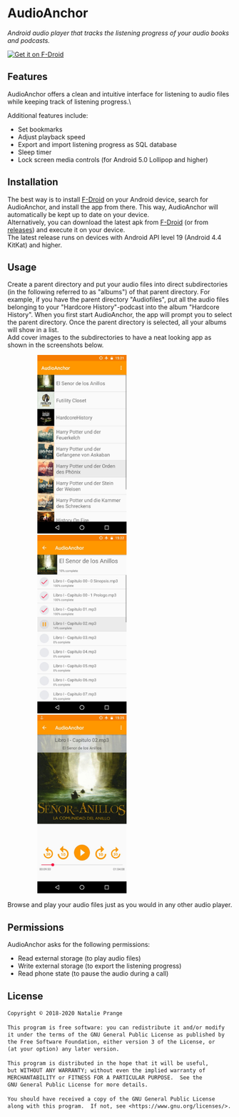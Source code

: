 # AudioAnchor
*Android audio player that tracks the listening progress of your audio books and podcasts.*

<a href="https://f-droid.org/packages/com.prangesoftwaresolutions.audioanchor/">
    <img src="https://fdroid.gitlab.io/artwork/badge/get-it-on.png"
    alt="Get it on F-Droid" height="80">
</a>

## Features
AudioAnchor offers a clean and intuitive interface for listening to audio files while keeping track of listening progress.\

Additional features include:
- Set bookmarks
- Adjust playback speed
- Export and import listening progress as SQL database
- Sleep timer
- Lock screen media controls (for Android 5.0 Lollipop and higher)

## Installation
The best way is to install [F-Droid](https://f-droid.org/) on your Android device, search for AudioAnchor, and install the app from there. This way, AudioAnchor will automatically be kept up to date on your device.\
Alternatively, you can download the latest apk from [F-Droid](https://f-droid.org/packages/com.prangesoftwaresolutions.audioanchor/) (or from [releases](https://github.com/flackbash/AudioAnchor/releases)) and execute it on your device.\
The latest release runs on devices with Android API level 19 (Android 4.4 KitKat) and higher.

## Usage
Create a parent directory and put your audio files into direct subdirectories (in the following referred to as "albums") of that parent directory.
For example, if you have the parent directory "Audiofiles", put all the audio files belonging to your "Hardcore History"-podcast into the album "Hardcore History".
When you first start AudioAnchor, the app will prompt you to select the parent directory.
Once the parent directory is selected, all your albums will show in a list.\
Add cover images to the subdirectories to have a neat looking app as shown in the screenshots below.
<pre>
        <img src="https://github.com/flackbash/AudioAnchor/blob/master/metadata/android/en-US/phoneScreenshots/01MainActivity.jpg" height="400"/>
        <img src="https://github.com/flackbash/AudioAnchor/blob/master/metadata/android/en-US/phoneScreenshots/10AlbumActivityLOTR.jpg" height="400"/>
        <img src="https://github.com/flackbash/AudioAnchor/blob/master/metadata/android/en-US/phoneScreenshots/20PlayActivityLOTR.jpg" height="400"/>
</pre>

Browse and play your audio files just as you would in any other audio player.

## Permissions
AudioAnchor asks for the following permissions:
- Read external storage (to play audio files)
- Write external storage (to export the listening progress)
- Read phone state (to pause the audio during a call)

## License

    Copyright © 2018-2020 Natalie Prange

    This program is free software: you can redistribute it and/or modify
    it under the terms of the GNU General Public License as published by
    the Free Software Foundation, either version 3 of the License, or
    (at your option) any later version.

    This program is distributed in the hope that it will be useful,
    but WITHOUT ANY WARRANTY; without even the implied warranty of
    MERCHANTABILITY or FITNESS FOR A PARTICULAR PURPOSE.  See the
    GNU General Public License for more details.

    You should have received a copy of the GNU General Public License
    along with this program.  If not, see <https://www.gnu.org/licenses/>.
